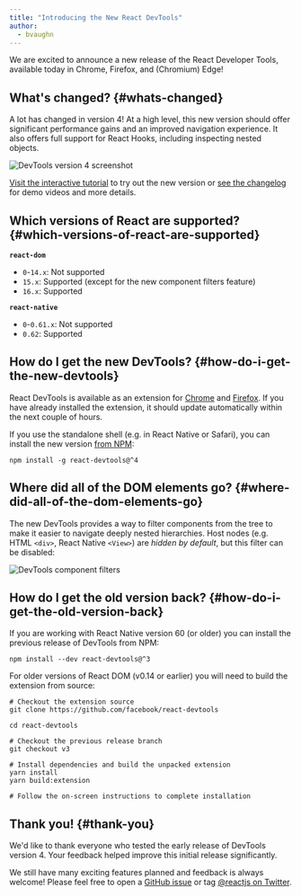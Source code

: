 ```yaml
---
title: "Introducing the New React DevTools"
author:
  - bvaughn
---
```


We are excited to announce a new release of the React Developer Tools, available today in Chrome, Firefox, and (Chromium) Edge!

## What's changed? {#whats-changed}

A lot has changed in version 4! At a high level, this new version should offer significant performance gains and an improved navigation experience. It also offers full support for React Hooks, including inspecting nested objects.

![DevTools version 4 screenshot](../images/blog/devtools-v4-screenshot.png)

[Visit the interactive tutorial](https://react-devtools-tutorial.now.sh/) to try out the new version or [see the changelog](https://github.com/facebook/react/blob/main/packages/react-devtools/CHANGELOG.md#400-august-15-2019) for demo videos and more details.

## Which versions of React are supported? {#which-versions-of-react-are-supported}

**`react-dom`**

* `0`-`14.x`: Not supported
* `15.x`: Supported (except for the new component filters feature)
* `16.x`: Supported

**`react-native`**
* `0`-`0.61.x`: Not supported
* `0.62`: Supported

## How do I get the new DevTools? {#how-do-i-get-the-new-devtools}

React DevTools is available as an extension for [Chrome](https://chrome.google.com/webstore/detail/react-developer-tools/fmkadmapgofadopljbjfkapdkoienihi?hl=en) and [Firefox](https://addons.mozilla.org/en-US/firefox/addon/react-devtools/). If you have already installed the extension, it should update automatically within the next couple of hours.

If you use the standalone shell (e.g. in React Native or Safari), you can install the new version [from NPM](https://www.npmjs.com/package/react-devtools):

```shell
npm install -g react-devtools@^4
```

## Where did all of the DOM elements go? {#where-did-all-of-the-dom-elements-go}

The new DevTools provides a way to filter components from the tree to make it easier to navigate deeply nested hierarchies. Host nodes (e.g. HTML `<div>`, React Native `<View>`) are *hidden by default*, but this filter can be disabled:

![DevTools component filters](../images/blog/devtools-component-filters.gif)

## How do I get the old version back? {#how-do-i-get-the-old-version-back}

If you are working with React Native version 60 (or older) you can install the previous release of DevTools from NPM:

```shell
npm install --dev react-devtools@^3
```

For older versions of React DOM (v0.14 or earlier) you will need to build the extension from source:

```shell
# Checkout the extension source
git clone https://github.com/facebook/react-devtools

cd react-devtools

# Checkout the previous release branch
git checkout v3

# Install dependencies and build the unpacked extension
yarn install
yarn build:extension

# Follow the on-screen instructions to complete installation
```

## Thank you! {#thank-you}

We'd like to thank everyone who tested the early release of DevTools version 4. Your feedback helped improve this initial release significantly.

We still have many exciting features planned and feedback is always welcome! Please feel free to open a [GitHub issue](https://github.com/facebook/react/issues/new?labels=Component:%20Developer%20Tools) or tag [@reactjs on Twitter](https://twitter.com/reactjs).
